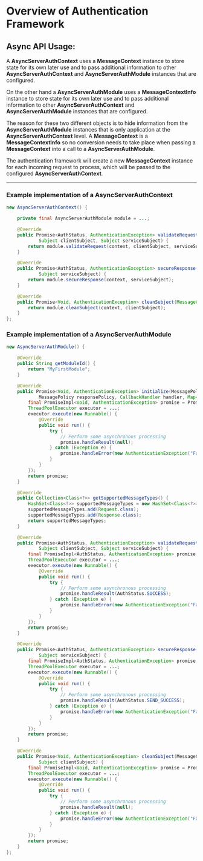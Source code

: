 # Overview of Authentication Framework

## Async API Usage:

A **AsyncServerAuthContext** uses a **MessageContext** instance to store state for its own later use and
to pass additional information to other **AsyncServerAuthContext** and **AsyncServerAuthModule** instances
that are configured.

On the other hand a **AsyncServerAuthModule** uses a **MessageContextInfo** instance to store state for
its own later use and to pass additional information to other **AsyncServerAuthContext** and
**AsyncServerAuthModule** instances that are configured.

The reason for these two different objects is to hide information from the **AsyncServerAuthModule**
instances that is only application at the **AsyncServerAuthContext** level. A **MessageContext** is a
**MessageContextInfo** so no conversion needs to take place when passing a **MessageContext** into a call
to a **AsyncServerAuthModule**.

The authentication framework will create a new **MessageContext** instance for each incoming request to
process, which will be passed to the configured **AsyncServerAuthContext**.

---

### Example implementation of a AsyncServerAuthContext
```java
new AsyncServerAuthContext() {

    private final AsyncServerAuthModule module = ...;

    @Override
    public Promise<AuthStatus, AuthenticationException> validateRequest(MessageContext context,
            Subject clientSubject, Subject serviceSubject) {
        return module.validateRequest(context, clientSubject, serviceSubject);
    }

    @Override
    public Promise<AuthStatus, AuthenticationException> secureResponse(MessageContext context,
            Subject serviceSubject) {
        return module.secureResponse(context, serviceSubject);
    }

    @Override
    public Promise<Void, AuthenticationException> cleanSubject(MessageContext context, Subject clientSubject) {
        return module.cleanSubject(context, clientSubject);
    }
};
```

### Example implementation of a AsyncServerAuthModule
```java
new AsyncServerAuthModule() {

    @Override
    public String getModuleId() {
        return "MyFirstModule";
    }

    @Override
    public Promise<Void, AuthenticationException> initialize(MessagePolicy requestPolicy,
            MessagePolicy responsePolicy, CallbackHandler handler, Map<String, Object> options) {
        final PromiseImpl<Void, AuthenticationException> promise = PromiseImpl.create();
        ThreadPoolExecutor executor = ...;
        executor.execute(new Runnable() {
            @Override
            public void run() {
                try {
                    // Perform some asynchronous processing
                    promise.handleResult(null);
                } catch (Exception e) {
                    promise.handleError(new AuthenticationException("Failed to initialize module", e));
                }
            }
        });
        return promise;
    }

    @Override
    public Collection<Class<?>> getSupportedMessageTypes() {
        HashSet<Class<?>> supportedMessageTypes = new HashSet<Class<?>>();
        supportedMessageTypes.add(Request.class);
        supportedMessageTypes.add(Response.class);
        return supportedMessageTypes;
    }

    @Override
    public Promise<AuthStatus, AuthenticationException> validateRequest(MessageContextInfo messageInfo,
            Subject clientSubject, Subject serviceSubject) {
        final PromiseImpl<AuthStatus, AuthenticationException> promise = PromiseImpl.create();
        ThreadPoolExecutor executor = ...;
        executor.execute(new Runnable() {
            @Override
            public void run() {
                try {
                    // Perform some asynchronous processing
                    promise.handleResult(AuthStatus.SUCCESS);
                } catch (Exception e) {
                    promise.handleError(new AuthenticationException("Failed to validate request", e));
                }
            }
        });
        return promise;
    }

    @Override
    public Promise<AuthStatus, AuthenticationException> secureResponse(MessageContextInfo messageInfo,
            Subject serviceSubject) {
        final PromiseImpl<AuthStatus, AuthenticationException> promise = PromiseImpl.create();
        ThreadPoolExecutor executor = ...;
        executor.execute(new Runnable() {
            @Override
            public void run() {
                try {
                    // Perform some asynchronous processing
                    promise.handleResult(AuthStatus.SEND_SUCCESS);
                } catch (Exception e) {
                    promise.handleError(new AuthenticationException("Failed to secure response", e));
                }
            }
        });
        return promise;
    }

    @Override
    public Promise<Void, AuthenticationException> cleanSubject(MessageContextInfo messageInfo,
            Subject clientSubject) {
        final PromiseImpl<Void, AuthenticationException> promise = PromiseImpl.create();
        ThreadPoolExecutor executor = ...;
        executor.execute(new Runnable() {
            @Override
            public void run() {
                try {
                    // Perform some asynchronous processing
                    promise.handleResult(null);
                } catch (Exception e) {
                    promise.handleError(new AuthenticationException("Failed to clean subject", e));
                }
            }
        });
        return promise;
    }
};
```
```